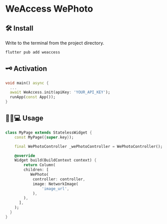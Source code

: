 # WeAccess WePhoto

## 🛠️ Install
Write to the terminal from the project directory.
```dart
flutter pub add weaccess
```
## 🗝️ Activation
```dart
void main() async {
  ...
  await WeAccess.init(apiKey: 'YOUR_API_KEY');
  runApp(const App());
}
```

## 🧑🏻💻 Usage
```dart
class MyPage extends StatelessWidget {
    const MyPage({super.key});

    final WePhotoController _wePhotoController = WePhotoController();

    @override
    Widget build(BuildContext context) {
        return Column(
        children: [
           WePhoto(
            controller: controller,
            image: NetworkImage(
                'image_url',
            ),
        ),
      ],
    );
  }
}
```
